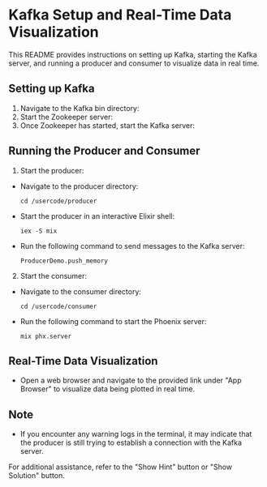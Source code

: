 # Kafka Setup and Real-Time Data Visualization

This README provides instructions on setting up Kafka, starting the Kafka server, and running a producer and consumer to visualize data in real time.

## Setting up Kafka

1. Navigate to the Kafka bin directory:
2. Start the Zookeeper server:
3. Once Zookeeper has started, start the Kafka server:

   
## Running the Producer and Consumer

1. Start the producer:
- Navigate to the producer directory:
  ```
  cd /usercode/producer
  ```
- Start the producer in an interactive Elixir shell:
  ```
  iex -S mix
  ```
- Run the following command to send messages to the Kafka server:
  ```
  ProducerDemo.push_memory
  ```

2. Start the consumer:
- Navigate to the consumer directory:
  ```
  cd /usercode/consumer
  ```
- Run the following command to start the Phoenix server:
  ```
  mix phx.server
  ```

## Real-Time Data Visualization

- Open a web browser and navigate to the provided link under "App Browser" to visualize data being plotted in real time.

## Note

- If you encounter any warning logs in the terminal, it may indicate that the producer is still trying to establish a connection with the Kafka server.

For additional assistance, refer to the "Show Hint" button or "Show Solution" button.

